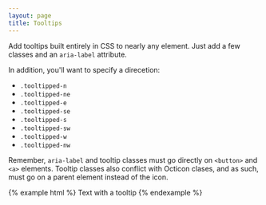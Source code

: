 ```yaml
---
layout: page
title: Tooltips
---
```


Add tooltips built entirely in CSS to nearly any element. Just add a few classes and an `aria-label` attribute.

In addition, you'll want to specify a direcetion:

- `.tooltipped-n`
- `.tooltipped-ne`
- `.tooltipped-e`
- `.tooltipped-se`
- `.tooltipped-s`
- `.tooltipped-sw`
- `.tooltipped-w`
- `.tooltipped-nw`

Remember, `aria-label` and tooltip classes must go directly on `<button>` and `<a>` elements. Tooltip classes also conflict with Octicon clases, and as such, must go on a parent element instead of the icon.

{% example html %}
<span class="tooltipped tooltipped-n" aria-label="This is the tooltip.">
  Text with a tooltip
</span>
{% endexample %}
